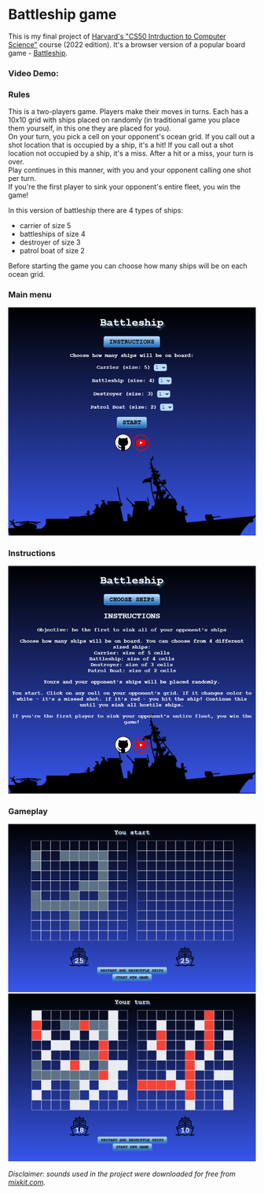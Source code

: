 # Battleship game
  
This is my final project of [Harvard's "CS50 Intrduction to Computer Science"](https://cs50.harvard.edu/x/2022/) course (2022 edition). It's a browser version of a popular board game - [Battleship](https://en.wikipedia.org/wiki/Battleship_(game)).  
  
### Video Demo:
<!-- [![IMAGE ALT TEXT HERE](https://img.youtube.com/vi/YOUTUBE_VIDEO_ID_HERE/0.jpg)](https://www.youtube.com/watch?v=YOUTUBE_VIDEO_ID_HERE) -->
<!-- https://stackoverflow.com/questions/11804820/how-can-i-embed-a-youtube-video-on-github-wiki-pages -->

### Rules

This is a two-players game. Players make their moves in turns. Each has a 10x10 grid with ships placed on randomly (in traditional game you place them yourself, in this one they are placed for you).  
On your turn, you pick a cell on your opponent's ocean grid. If you call out a shot location that is occupied by a ship, it's a hit! If you call out a shot location not occupied by a ship, it's a miss. After a hit or a miss, your turn is over.  
Play continues in this manner, with you and your opponent calling one shot per turn.  
If you're the first player to sink your opponent's entire fleet, you win the game!  

In this version of battleship there are 4 types of ships:
- carrier of size 5
- battleships of size 4
- destroyer of size 3
- patrol boat of size 2  

Before starting the game you can choose how many ships will be on each ocean grid.

### Main menu
![menu](/screens/s1.png)

### Instructions
![instructions](/screens/s2.png)

### Gameplay
![gameplay1](/screens/s3.png)
![gameplay2](/screens/s4.png)


<!-- sounds from mixkit.co -->
*Disclaimer: sounds used in the project were downloaded for free from [mixkit.com](https://mixkit.co/).*